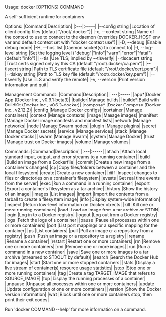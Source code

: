 Usage:  docker [OPTIONS] COMMAND

A self-sufficient runtime for containers

Options:
|Command|Description|
|:---|:-----|
|--config string      |Location of client config files (default "/root/.docker")|
|-c, --context string     |Name of the context to use to connect to the daemon (overrides DOCKER_HOST env var and default context set with "docker context use")|
|-D, --debug              |Enable debug mode|
|-H, --host list          |Daemon socket(s) to connect to|
|-l, --log-level string   |Set the logging level ("debug"|"info"|"warn"|"error"|"fatal") (default "info")|
|--tls                |Use TLS; implied by --tlsverify|
|--tlscacert string   |Trust certs signed only by this CA (default "/root/.docker/ca.pem")|
|--tlscert string     |Path to TLS certificate file (default "/root/.docker/cert.pem")|
|--tlskey string      |Path to TLS key file (default "/root/.docker/key.pem")|
|--tlsverify          |Use TLS and verify the remote|
|-v, --version            |Print version information and quit|

Management Commands:
|Command|Description|
|:---|:-----|
|app*|Docker App (Docker Inc., v0.9.1-beta3)|
|builder|Manage builds|
|buildx*|Build with BuildKit (Docker Inc., v0.6.3-docker)|
  |compose*    |Docker Compose (Docker Inc., v2.12.2)|
  |config      |Manage Docker configs|
  |container   |Manage containers|
  |context     |Manage contexts|
  |image       |Manage images|
  |manifest    |Manage Docker image manifests and manifest lists|
  |network     |Manage networks|
  |node        |Manage Swarm nodes|
  |plugin      |Manage plugins|
  |secret      |Manage Docker secrets|
  |service     |Manage services|
  |stack       |Manage Docker stacks|
  |swarm       |Manage Swarm|
  |system      |Manage Docker|
  |trust       |Manage trust on Docker images|
  |volume      |Manage volumes|

Commands:
|Command|Description|
|:---|:-----|
  |attach      |Attach local standard input, output, and error streams to a running container|
  |build       |Build an image from a Dockerfile|
  |commit      |Create a new image from a container's changes|
  |cp          |Copy files/folders between a container and the local filesystem|
  |create      |Create a new container|
  |diff        |Inspect changes to files or directories on a container's filesystem|
  |events      |Get real time events from the server|
  |exec        |Run a command in a running container|
  |export      |Export a container's filesystem as a tar archive|
  |history     |Show the history of an image|
  |images      |List images|
  |import      |Import the contents from a tarball to create a filesystem image|
  |info        |Display system-wide information|
  |inspect     |Return low-level information on Docker objects|
  |kill        |Kill one or more running containers|
  |load        |Load an image from a tar archive or STDIN|
  |login       |Log in to a Docker registry|
  |logout      |Log out from a Docker registry|
  |logs        |Fetch the logs of a container|
  |pause       |Pause all processes within one or more containers|
  |port        |List port mappings or a specific mapping for the container|
  |ps          |List containers|
  |pull        |Pull an image or a repository from a registry|
  |push        |Push an image or a repository to a registry|
  |rename      |Rename a container|
  |restart     |Restart one or more containers|
  |rm          |Remove one or more containers|
  |rmi         |Remove one or more images|
  |run         |Run a command in a new container|
  |save        |Save one or more images to a tar archive (streamed to STDOUT by default)|
  |search      |Search the Docker Hub for images|
  |start       |Start one or more stopped containers|
  |stats       |Display a live stream of container(s) resource usage statistics|
  |stop        |Stop one or more running containers|
  |tag         |Create a tag TARGET_IMAGE that refers to SOURCE_IMAGE|
  |top         |Display the running processes of a container|
  |unpause     |Unpause all processes within one or more containers|
  |update      |Update configuration of one or more containers|
  |version     |Show the Docker version information|
  |wait        |Block until one or more containers stop, then print their exit codes|

Run 'docker COMMAND --help' for more information on a command.
